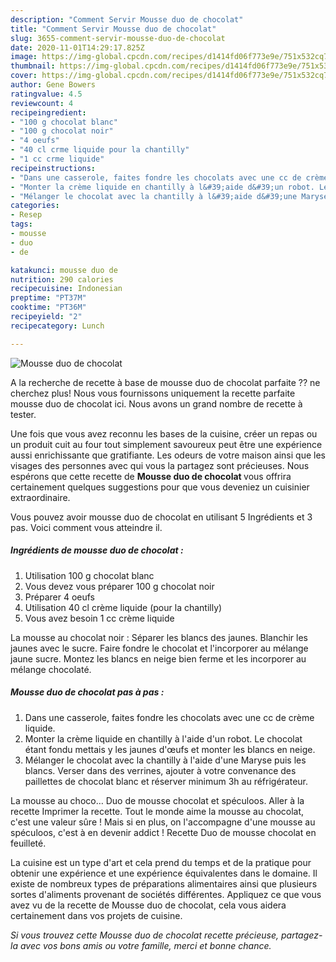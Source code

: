 ```yaml
---
description: "Comment Servir Mousse duo de chocolat"
title: "Comment Servir Mousse duo de chocolat"
slug: 3655-comment-servir-mousse-duo-de-chocolat
date: 2020-11-01T14:29:17.825Z
image: https://img-global.cpcdn.com/recipes/d1414fd06f773e9e/751x532cq70/mousse-duo-de-chocolat-photo-principale-de-la-recette.jpg
thumbnail: https://img-global.cpcdn.com/recipes/d1414fd06f773e9e/751x532cq70/mousse-duo-de-chocolat-photo-principale-de-la-recette.jpg
cover: https://img-global.cpcdn.com/recipes/d1414fd06f773e9e/751x532cq70/mousse-duo-de-chocolat-photo-principale-de-la-recette.jpg
author: Gene Bowers
ratingvalue: 4.5
reviewcount: 4
recipeingredient:
- "100 g chocolat blanc"
- "100 g chocolat noir"
- "4 oeufs"
- "40 cl crme liquide pour la chantilly"
- "1 cc crme liquide"
recipeinstructions:
- "Dans une casserole, faites fondre les chocolats avec une cc de crème liquide."
- "Monter la crème liquide en chantilly à l&#39;aide d&#39;un robot. Le chocolat étant fondu mettais y les jaunes d&#39;œufs et monter les blancs en neige."
- "Mélanger le chocolat avec la chantilly à l&#39;aide d&#39;une Maryse puis les blancs. Verser dans des verrines, ajouter à votre convenance des paillettes de chocolat blanc et réserver minimum 3h au réfrigérateur."
categories:
- Resep
tags:
- mousse
- duo
- de

katakunci: mousse duo de 
nutrition: 290 calories
recipecuisine: Indonesian
preptime: "PT37M"
cooktime: "PT36M"
recipeyield: "2"
recipecategory: Lunch

---
```



![Mousse duo de chocolat](https://img-global.cpcdn.com/recipes/d1414fd06f773e9e/751x532cq70/mousse-duo-de-chocolat-photo-principale-de-la-recette.jpg)

A la recherche de recette à base de mousse duo de chocolat parfaite ?? ne cherchez plus! Nous vous fournissons uniquement la recette parfaite mousse duo de chocolat ici. Nous avons un grand nombre de recette à tester.

Une fois que vous avez reconnu les bases de la cuisine, créer un repas ou un produit cuit au four tout simplement savoureux peut être une expérience aussi enrichissante que gratifiante. Les odeurs de votre maison ainsi que les visages des personnes avec qui vous la partagez sont précieuses. Nous espérons que cette recette de <strong> Mousse duo de chocolat </strong> vous offrira certainement quelques suggestions pour que vous deveniez un cuisinier extraordinaire.

<!--inarticleads1-->

Vous pouvez avoir mousse duo de chocolat en utilisant 5 Ingrédients et 3 pas. Voici comment vous atteindre il.

##### Ingrédients de mousse duo de chocolat :

1. Utilisation 100 g chocolat blanc
1. Vous devez vous préparer 100 g chocolat noir
1. Préparer 4 oeufs
1. Utilisation 40 cl crème liquide (pour la chantilly)
1. Vous avez besoin 1 cc crème liquide


La mousse au chocolat noir : Séparer les blancs des jaunes. Blanchir les jaunes avec le sucre. Faire fondre le chocolat et l&#39;incorporer au mélange jaune sucre. Montez les blancs en neige bien ferme et les incorporer au mélange chocolaté. 

<!--inarticleads2-->

##### Mousse duo de chocolat pas à pas :

1. Dans une casserole, faites fondre les chocolats avec une cc de crème liquide.
1. Monter la crème liquide en chantilly à l&#39;aide d&#39;un robot. Le chocolat étant fondu mettais y les jaunes d&#39;œufs et monter les blancs en neige.
1. Mélanger le chocolat avec la chantilly à l&#39;aide d&#39;une Maryse puis les blancs. Verser dans des verrines, ajouter à votre convenance des paillettes de chocolat blanc et réserver minimum 3h au réfrigérateur.


La mousse au choco… Duo de mousse chocolat et spéculoos. Aller à la recette Imprimer la recette. Tout le monde aime la mousse au chocolat, c&#39;est une valeur sûre ! Mais si en plus, on l&#39;accompagne d&#39;une mousse au spéculoos, c&#39;est à en devenir addict ! Recette Duo de mousse chocolat en feuilleté. 

<!--inarticleads1-->

<p>
La cuisine est un type d'art et cela prend du temps et de la pratique pour obtenir une expérience et une expérience équivalentes dans le domaine. Il existe de nombreux types de préparations alimentaires ainsi que plusieurs sortes d'aliments provenant de sociétés différentes. Appliquez ce que vous avez vu de la recette de Mousse duo de chocolat, cela vous aidera certainement dans vos projets de cuisine.
</p>

<p>
<i>Si vous trouvez cette Mousse duo de chocolat recette précieuse, partagez-la avec vos bons amis ou votre famille, merci et bonne chance.</i>
</p>

